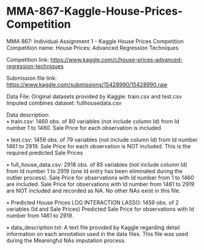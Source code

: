 # MMA-867-Kaggle-House-Prices-Competition
MMA 867: Individual Assignment 1 - Kaggle House Prices Competition
Competition name: House Prices: Advanced Regression Techniques

Competition link: https://www.kaggle.com/c/house-prices-advanced-regression-techniques

Submission file link: https://www.kaggle.com/submissions/15428990/15428990.raw

Data File: 
Original datasets provided by Kaggle: train.csv and test.csv
Imputed combines dataset: fullhousedata.csv

Data description:  
•	train.csv: 1460 obs. of 80 variables (not include column Id) from Id number 1 to 1460. Sale Price for each observation is included

•	test.csv: 1459 obs. of 79 variables (not include column Id) from Id number 1461 to 2919. Sale Price for each observation is NOT included. This is the required predicted Sale Prices

•	full_house_data.csv: 2918 obs. of 85 variables (not include column Id) from Id number 1 to 2919 (one Id entry has been eliminated during the outlier process). Sale Price for observations with Id number from 1 to 1460 are included. Sale Price for observations with Id number from 1461 to 2919 are NOT included and recorded as NA. No other NAs exist in this file.

•	Predicted House Prices LOG INTERACTION LASSO: 1459 obs. of 2 variables (Id and Sale Prices) Predicted Sale Price for observations with Id number from 1461 to 2919. 

•	data_description.txt: A text file provided by Kaggle regarding detail information on each annotation used in the data files. This file was used during the Meaningful NAs imputation process. 
